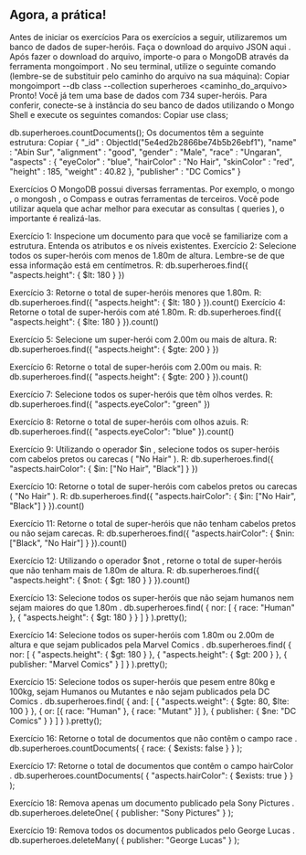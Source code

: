 ## Agora, a prática!
Antes de iniciar os exercícios
Para os exercícios a seguir, utilizaremos um banco de dados de super-heróis. Faça o download do arquivo JSON aqui .
Após fazer o download do arquivo, importe-o para o MongoDB através da ferramenta mongoimport . No seu terminal, utilize o seguinte comando (lembre-se de substituir <caminho do arquivo> pelo caminho do arquivo na sua máquina):
Copiar
mongoimport --db class --collection superheroes <caminho_do_arquivo>
Pronto! Você já tem uma base de dados com 734 super-heróis. Para conferir, conecte-se à instância do seu banco de dados utilizando o Mongo Shell e execute os seguintes comandos:
Copiar
use class;

db.superheroes.countDocuments();
Os documentos têm a seguinte estrutura:
Copiar
{
    "_id" : ObjectId("5e4ed2b2866be74b5b26ebf1"),
    "name" : "Abin Sur",
    "alignment" : "good",
    "gender" : "Male",
    "race" : "Ungaran",
    "aspects" : {
        "eyeColor" : "blue",
        "hairColor" : "No Hair",
        "skinColor" : "red",
        "height" : 185,
        "weight" : 40.82
    },
    "publisher" : "DC Comics"
}

Exercícios
O MongoDB possui diversas ferramentas. Por exemplo, o mongo , o mongosh , o Compass e outras ferramentas de terceiros. Você pode utilizar aquela que achar melhor para executar as consultas ( queries ), o importante é realizá-las.

Exercício 1: Inspecione um documento para que você se familiarize com a estrutura. Entenda os atributos e os níveis existentes.
Exercício 2: Selecione todos os super-heróis com menos de 1.80m de altura. Lembre-se de que essa informação está em centímetros.
R: db.superheroes.find({ "aspects.height": { $lt: 180 } })

Exercício 3: Retorne o total de super-heróis menores que 1.80m.
R: db.superheroes.find({ "aspects.height": { $lt: 180 } }).count()
Exercício 4: Retorne o total de super-heróis com até 1.80m.
R: db.superheroes.find({ "aspects.height": { $lte: 180 } }).count()

Exercício 5: Selecione um super-herói com 2.00m ou mais de altura.
R: db.superheroes.find({ "aspects.height": { $gte: 200 } })

Exercício 6: Retorne o total de super-heróis com 2.00m ou mais.
R: db.superheroes.find({ "aspects.height": { $gte: 200 } }).count()

Exercício 7: Selecione todos os super-heróis que têm olhos verdes.
R: db.superheroes.find({ "aspects.eyeColor": "green" })

Exercício 8: Retorne o total de super-heróis com olhos azuis.
R: db.superheroes.find({ "aspects.eyeColor": "blue" }).count()

Exercício 9: Utilizando o operador $in , selecione todos os super-heróis com cabelos pretos ou carecas ( "No Hair" ).
R: db.superheroes.find({ "aspects.hairColor": { $in: ["No Hair", "Black"] } })

Exercício 10: Retorne o total de super-heróis com cabelos pretos ou carecas ( "No Hair" ).
R: db.superheroes.find({ "aspects.hairColor": { $in: ["No Hair", "Black"] } }).count()

Exercício 11: Retorne o total de super-heróis que não tenham cabelos pretos ou não sejam carecas.
R: db.superheroes.find({ "aspects.hairColor": { $nin: ["Black", "No Hair"] } }).count()

Exercício 12: Utilizando o operador $not , retorne o total de super-heróis que não tenham mais de 1.80m de altura.
R: db.superheroes.find({ "aspects.height": { $not: { $gt: 180 } } }).count()

Exercício 13: Selecione todos os super-heróis que não sejam humanos nem sejam maiores do que 1.80m .
db.superheroes.find(
    {
nor: [
            { race: "Human" },
            { "aspects.height": { $gt: 180 } }
        ]
    }
).pretty();

Exercício 14: Selecione todos os super-heróis com 1.80m ou 2.00m de altura e que sejam publicados pela Marvel Comics .
db.superheroes.find(
    {
nor: [
            { "aspects.height": { $gt: 180 } },
            { "aspects.height": { $gt: 200 } },
            { publisher: "Marvel Comics" }
        ]
    }
).pretty();

Exercício 15: Selecione todos os super-heróis que pesem entre 80kg e 100kg, sejam Humanos ou Mutantes e não sejam publicados pela DC Comics .
db.superheroes.find(
    {
and: [
            {
                "aspects.weight": { $gte: 80, $lte: 100 }
            },
            {
or: [{ race: "Human" }, { race: "Mutant" }]
            },
            {
                publisher: { $ne: "DC Comics" }
            }
        ]
    }
).pretty();

Exercício 16: Retorne o total de documentos que não contêm o campo race .
db.superheroes.countDocuments(
    { race: { $exists: false } }
);

Exercício 17: Retorne o total de documentos que contêm o campo hairColor .
db.superheroes.countDocuments(
    { "aspects.hairColor": { $exists: true } }
);

Exercício 18: Remova apenas um documento publicado pela Sony Pictures .
db.superheroes.deleteOne(
    { publisher: "Sony Pictures" }
);

Exercício 19: Remova todos os documentos publicados pelo George Lucas .
db.superheroes.deleteMany(
    { publisher: "George Lucas" }
);
